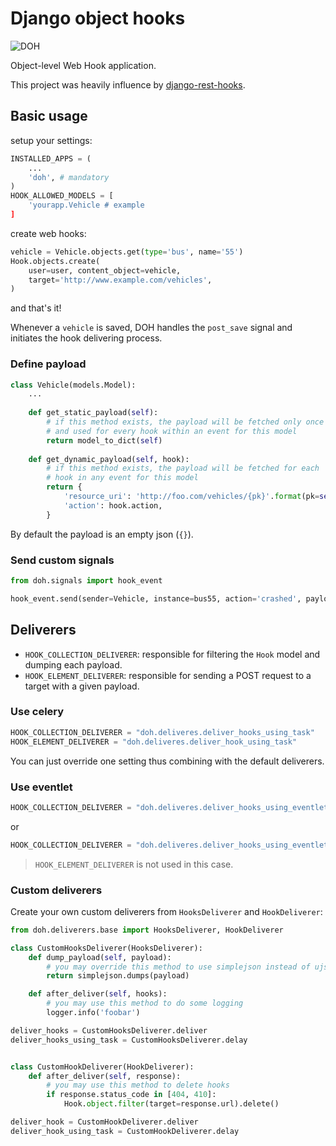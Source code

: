 # Django object hooks

![DOH](http://www.recreateweb.com.au/wp-content/uploads/2014/02/homer-computer-doh.jpg)

Object-level Web Hook application. 

This project was heavily influence by [django-rest-hooks](https://github.com/zapier/django-rest-hooks).


## Basic usage

setup your settings:

```python
INSTALLED_APPS = (
    ...
    'doh', # mandatory
)
HOOK_ALLOWED_MODELS = [
    'yourapp.Vehicle # example
]
```

create web hooks:

```python
vehicle = Vehicle.objects.get(type='bus', name='55')
Hook.objects.create(
    user=user, content_object=vehicle,
    target='http://www.example.com/vehicles',
)
```

and that's it! 

Whenever a `vehicle` is saved, DOH handles the `post_save` signal and initiates the hook delivering process.


### Define payload

```python
class Vehicle(models.Model):
    ...
    
    def get_static_payload(self):
        # if this method exists, the payload will be fetched only once
        # and used for every hook within an event for this model
        return model_to_dict(self)
        
    def get_dynamic_payload(self, hook):
        # if this method exists, the payload will be fetched for each
        # hook in any event for this model
        return {
            'resource_uri': 'http://foo.com/vehicles/{pk}'.format(pk=self.pk)
            'action': hook.action,
        }
```

By default the payload is an empty json (`{}`).


### Send custom signals

```python
from doh.signals import hook_event

hook_event.send(sender=Vehicle, instance=bus55, action='crashed', payload={})
```


## Deliverers

- `HOOK_COLLECTION_DELIVERER`: responsible for filtering the `Hook` model and dumping each payload.
- `HOOK_ELEMENT_DELIVERER`: responsible for sending a POST request to a target with a given payload.


### Use celery

```python
HOOK_COLLECTION_DELIVERER = "doh.deliveres.deliver_hooks_using_task"
HOOK_ELEMENT_DELIVERER = "doh.deliveres.deliver_hook_using_task"
```

You can just override one setting thus combining with the default deliverers.


### Use eventlet

```python
HOOK_COLLECTION_DELIVERER = "doh.deliveres.deliver_hooks_using_eventlet"
```

or

```python
HOOK_COLLECTION_DELIVERER = "doh.deliveres.deliver_hooks_using_eventlet_task"
```

> `HOOK_ELEMENT_DELIVERER` is not used in this case.


### Custom deliverers

Create your own custom deliverers from `HooksDeliverer` and `HookDeliverer`:

```python
from doh.deliverers.base import HooksDeliverer, HookDeliverer

class CustomHooksDeliverer(HooksDeliverer):
    def dump_payload(self, payload):
        # you may override this method to use simplejson instead of ujson
        return simplejson.dumps(payload)        

    def after_deliver(self, hooks):
        # you may use this method to do some logging
        logger.info('foobar')

deliver_hooks = CustomHooksDeliverer.deliver
deliver_hooks_using_task = CustomHooksDeliverer.delay


class CustomHookDeliverer(HookDeliverer):
    def after_deliver(self, response):
        # you may use this method to delete hooks
        if response.status_code in [404, 410]:
            Hook.object.filter(target=response.url).delete()            

deliver_hook = CustomHookDeliverer.deliver
deliver_hook_using_task = CustomHookDeliverer.delay
```
